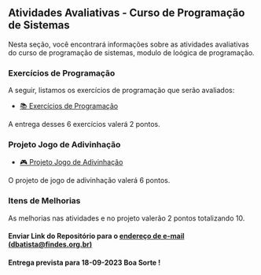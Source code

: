 ## Atividades Avaliativas - Curso de Programação de Sistemas

Nesta seção, você encontrará informações sobre as atividades avaliativas do curso de programação de sistemas, modulo de loógica de programação.

### Exercícios de Programação

A seguir, listamos os exercícios de programação que serão avaliados:

- [📚 Exercícios de Programação](class%20(6,7,8,9,10)%20from%2004-09-2023%20to12-09-2023.md#exercícios-de-programação)

A entrega desses 6 exercícios valerá 2 pontos.

### Projeto Jogo de Adivinhação

- [🎮 Projeto Jogo de Adivinhação](class%20(6,7,8,9,10)%20from%2004-09-2023%20to12-09-2023.md#projeto)

O projeto de jogo de adivinhação valerá 6 pontos.

### Itens de Melhorias

As melhorias nas atividades e no projeto valerão 2 pontos totalizando 10.

#### Enviar Link do Repositório para o [endereço de e-mail (dbatista@findes.org.br)](mailto:dbatista@findes.org.br)


#### Entrega prevista para 18-09-2023 Boa Sorte !
